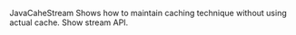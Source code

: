 JavaCaheStream
Shows how to maintain caching technique without using actual cache.
Show stream API.
